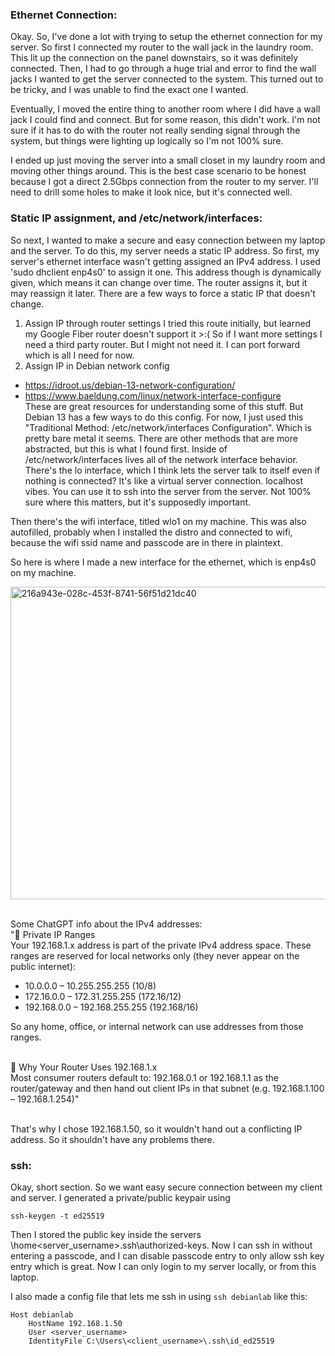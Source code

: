<h3>Ethernet Connection:</h3>
<p>
Okay. So, I've done a lot with trying to setup the ethernet connection for my server.
So first I connected my router to the wall jack in the laundry room. This lit up the connection on the panel downstairs, so it was definitely connected. Then, I had to go through a huge trial and error to find the wall jacks I wanted to get the server connected to the system. This turned out to be tricky, and I was unable to find the exact one I wanted.

Eventually, I moved the entire thing to another room where I did have a wall jack I could find and connect. But for some reason, this didn't work. I'm not sure if it has to do with the router not really sending signal through the system, but things were lighting up logically so I'm not 100% sure.

I ended up just moving the server into a small closet in my laundry room and moving other things around. This is the best case scenario to be honest because I got a direct 2.5Gbps connection from the router to my server. I'll need to drill some holes to make it look nice, but it's connected well.
</p>

<h3>Static IP assignment, and /etc/network/interfaces:</h3>

So next, I wanted to make a secure and easy connection between my laptop and the server. To do this, my server needs a static IP address. So first, my server's ethernet interface wasn't getting assigned an IPv4 address. I used 'sudo dhclient enp4s0' to assign it one. This address though is dynamically given, which means it can change over time. The router assigns it, but it may reassign it later. There are a few ways to force a static IP that doesn't change.

1. Assign IP through router settings
  I tried this route initially, but learned my Google Fiber router doesn't support it >:( So if I want more settings I need a third party router. But I might not need it. I can port forward which is all I need for now.
2. Assign IP in Debian network config
- https://idroot.us/debian-13-network-configuration/ 
- https://www.baeldung.com/linux/network-interface-configure 
<br>These are great resources for understanding some of this stuff. But Debian 13 has a few ways to do this config.
For now, I just used this "Traditional Method: /etc/network/interfaces Configuration". Which is pretty bare metal it seems. There are other methods that are more abstracted, but this is what I found first. Inside of /etc/network/interfaces lives all of the network interface behavior. There's the lo interface, which I think lets the server talk to itself even if nothing is connected? It's like a virtual server connection. localhost vibes. You can use it to ssh into the server from the server. Not 100% sure where this matters, but it's supposedly important.

Then there's the wifi interface, titled wlo1 on my machine. This was also autofilled, probably when I installed the distro and connected to wifi, because the wifi ssid name and passcode are in there in plaintext.

So here is where I made a new interface for the ethernet, which is enp4s0 on my machine.

<img width="1500" height="500" alt="216a943e-028c-453f-8741-56f51d21dc40" src="https://github.com/user-attachments/assets/91012b9b-5379-45ce-a8e1-7a2d32ffd2ea" />


<br>Some ChatGPT info about the IPv4 addresses:
<br>"🔹 Private IP Ranges<br>
Your 192.168.1.x address is part of the private IPv4 address space. These ranges are reserved for local networks only (they never appear on the public internet):

- 10.0.0.0 – 10.255.255.255 (10/8)
- 172.16.0.0 – 172.31.255.255 (172.16/12)
- 192.168.0.0 – 192.168.255.255 (192.168/16)

So any home, office, or internal network can use addresses from those ranges.

<br>🔹 Why Your Router Uses 192.168.1.x<br>
Most consumer routers default to:
192.168.0.1 or 192.168.1.1 as the router/gateway
and then hand out client IPs in that subnet (e.g. 192.168.1.100 – 192.168.1.254)"

<br>That's why I chose 192.168.1.50, so it wouldn't hand out a conflicting IP address. So it shouldn't have any problems there.



<h3>ssh:</h3>

Okay, short section. So we want easy secure connection between my client and server. I generated a private/public keypair using

`ssh-keygen -t ed25519`

Then I stored the public key inside the servers \home\<server_username>\.ssh\authorized-keys. Now I can ssh in without entering a passcode, and I can disable passcode entry to only allow ssh key entry which is great. Now I can only login to my server locally, or from this laptop.

I also made a config file that lets me ssh in using `ssh debianlab` like this:

```
Host debianlab
    HostName 192.168.1.50
    User <server_username>
    IdentityFile C:\Users\<client_username>\.ssh\id_ed25519
```

